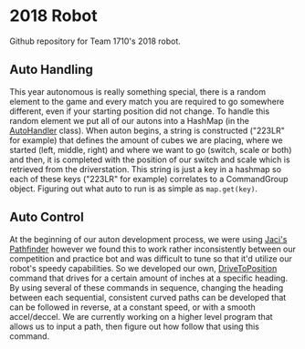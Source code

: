 # 2018 Robot

Github repository for Team 1710's 2018 robot.

## Auto Handling

This year autonomous is really something special, there is a random element to the game and every match you are required to go somewhere different, even if your starting position did not change. To handle this random element we put all of our autons into a HashMap (in the [AutoHandler](https://github.com/FRC-Team-1710/FRC1710-2018/blob/master/FRC1710-2018/src/org/usfirst/frc/team1710/robot/AutoHandler.java) class). When auton begins, a string is constructed ("223LR" for example) that defines the amount of cubes we are placing, where we started (left, middle, right) and where we want to go (switch, scale or both) and then, it is completed with the position of our switch and scale which is retrieved from the driverstation. This string is just a key in a hashmap so each of these keys ("223LR" for example) correlates to a CommandGroup object. Figuring out what auto to run is as simple as `map.get(key)`.

## Auto Control

At the beginning of our auton development process, we were using [Jaci's Pathfinder](https://github.com/JacisNonsense/Pathfinder) however we found this to work rather inconsistently between our competition and practice bot and was difficult to tune so that it'd utilize our robot's speedy capabilities. So we developed our own, [DriveToPosition](https://github.com/FRC-Team-1710/FRC1710-2018/blob/master/FRC1710-2018/src/commands/DriveToPosition.java) command that drives for a certain amount of inches at a specific heading. By using several of these commands in sequence, changing the heading between each sequential, consistent curved paths can be developed that can be followed in reverse, at a constant speed, or with a smooth accel/deccel. We are currently working on a higher level program that allows us to input a path, then figure out how follow that using this command.
